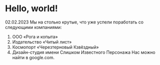 # Hello, world!

02.02.2023
Мы на столько крутые, что уже успели поработать со следующими компаниями:

1. ООО «Рога и копыта» 
2. Издательство «Читый лист» 
3. Космопорт «Черезтерновый Кзвёздный» 
4. Дизайн-студия имени Слишком Известного Персонажа 
Нас можно найти в google.com.